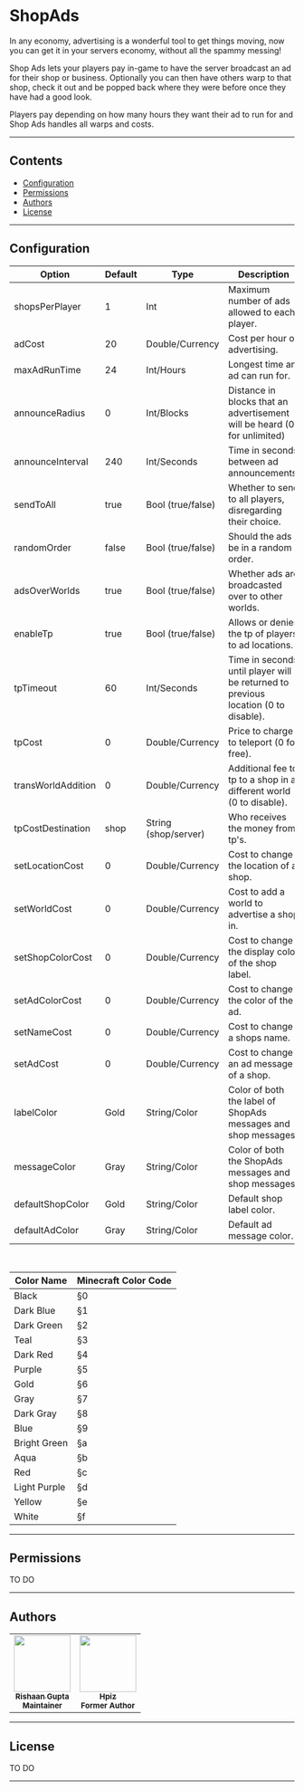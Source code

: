 # ShopAds
In any economy, advertising is a wonderful tool to get things moving, now you can get it in your servers economy, without all the spammy messing!

Shop Ads lets your players pay in-game to have the server broadcast an ad for their shop or business. Optionally you can then have others warp to that shop, check it out and be popped back where they were before once they have had a good look.

Players pay depending on how many hours they want their ad to run for and Shop Ads handles all warps and costs.

---
## Contents
 - [Configuration](#Configuration)
 - [Permissions](#Permissions)
 - [Authors](#Authors)
 - [License](#License)
---

## Configuration

| Option             | Default | Type                 | Description                                                                        |
|--------------------|---------|----------------------|------------------------------------------------------------------------------------|
| shopsPerPlayer     | 1       | Int                  | Maximum number of ads allowed to each player.                                      |
| adCost             | 20      | Double/Currency      | Cost per hour of advertising.                                                      |
| maxAdRunTime       | 24      | Int/Hours            | Longest time an ad can run for.                                                    |
| announceRadius     | 0       | Int/Blocks           | Distance in blocks that an advertisement will be heard (0 for unlimited)           |
| announceInterval   | 240     | Int/Seconds          | Time in seconds between ad announcements.                                          |
| sendToAll          | true    | Bool (true/false)    | Whether to send to all players, disregarding their choice.                         |
| randomOrder        | false   | Bool (true/false)    | Should the ads be in a random order.                                               |
| adsOverWorlds      | true    | Bool (true/false)    | Whether ads are broadcasted over to other worlds.                                  |
| enableTp           | true    | Bool (true/false)    | Allows or denies the tp of players to ad locations.                                |
| tpTimeout          | 60      | Int/Seconds          | Time in seconds until player will be returned to previous location (0 to disable). |
| tpCost             | 0       | Double/Currency      | Price to charge to teleport (0 for free).                                          |
| transWorldAddition | 0       | Double/Currency      | Additional fee to tp to a shop in a different world (0 to disable).                |
| tpCostDestination  | shop    | String (shop/server) | Who receives the money from tp's.                                                  |
| setLocationCost    | 0       | Double/Currency      | Cost to change the location of a shop.                                             |
| setWorldCost       | 0       | Double/Currency      | Cost to add a world to advertise a shop in.                                        |
| setShopColorCost   | 0       | Double/Currency      | Cost to change the display color of the shop label.                                |
| setAdColorCost     | 0       | Double/Currency      | Cost to change the color of the ad.                                                |
| setNameCost        | 0       | Double/Currency      | Cost to change a shops name.                                                       |
| setAdCost          | 0       | Double/Currency      | Cost to change an ad message of a shop.                                            |
| labelColor         | Gold    | String/Color         | Color of both the label of ShopAds messages and shop messages.                     |
| messageColor       | Gray    | String/Color         | Color of both the ShopAds messages and shop messages.                              |
| defaultShopColor   | Gold    | String/Color         | Default shop label color.                                                          |
| defaultAdColor     | Gray    | String/Color         | Default ad message color.                                                          |

<br />
<table class="tg">
<thead>
  <tr>
    <th class="tg-73oq">Color Name</th>
    <th class="tg-73oq">Minecraft Color Code</th>
  </tr>
</thead>
<tbody>
  <tr>
    <td class="tg-73oq">Black</td>
    <td class="tg-73oq">§0</td>
  </tr>
  <tr>
    <td class="tg-73oq">Dark Blue</td>
    <td class="tg-73oq">§1</td>
  </tr>
  <tr>
    <td class="tg-73oq">Dark Green</td>
    <td class="tg-73oq">§2</td>
  </tr>
  <tr>
    <td class="tg-73oq">Teal</td>
    <td class="tg-73oq">§3</td>
  </tr>
  <tr>
    <td class="tg-73oq">Dark Red</td>
    <td class="tg-73oq">§4</td>
  </tr>
  <tr>
    <td class="tg-73oq">Purple</td>
    <td class="tg-73oq">§5</td>
  </tr>
  <tr>
    <td class="tg-73oq">Gold</td>
    <td class="tg-73oq">§6</td>
  </tr>
  <tr>
    <td class="tg-73oq">Gray</td>
    <td class="tg-73oq">§7</td>
  </tr>
  <tr>
    <td class="tg-73oq">Dark Gray</td>
    <td class="tg-73oq">§8</td>
  </tr>
  <tr>
    <td class="tg-73oq">Blue</td>
    <td class="tg-73oq">§9</td>
  </tr>
  <tr>
    <td class="tg-73oq">Bright Green</td>
    <td class="tg-73oq">§a</td>
  </tr>
  <tr>
    <td class="tg-73oq">Aqua</td>
    <td class="tg-73oq">§b</td>
  </tr>
  <tr>
    <td class="tg-73oq">Red</td>
    <td class="tg-73oq">§c</td>
  </tr>
  <tr>
    <td class="tg-73oq">Light Purple</td>
    <td class="tg-73oq">§d</td>
  </tr>
  <tr>
    <td class="tg-73oq">Yellow</td>
    <td class="tg-73oq">§e</td>
  </tr>
  <tr>
    <td class="tg-73oq">White</td>
    <td class="tg-73oq">§f</td>
  </tr>
</tbody>
</table>

---

## Permissions

TO DO

---

## Authors

<table>
    <tr>
        <td align="center"><a href="https://github.com/nofishleft"><img src="https://avatars.githubusercontent.com/u/38971061" width="100px;" alt=""/><br /><sub><b>Rishaan Gupta</b></sub></a><br /><sub><b>Maintainer</b></sub></td>
        <td align="center"><a href="https://github.com/hpiz"><img src="https://avatars0.githubusercontent.com/u/780390" width="100px;" alt=""/><br /><sub><b>Hpiz</b></sub></a><br /><sub><b>Former Author</b></sub></td>
    </tr>
</table>

---

## License

TO DO

---

[nofishleft-github]: https://github.com/nofishleft
[hpiz-github]: https://github.com/hpiz